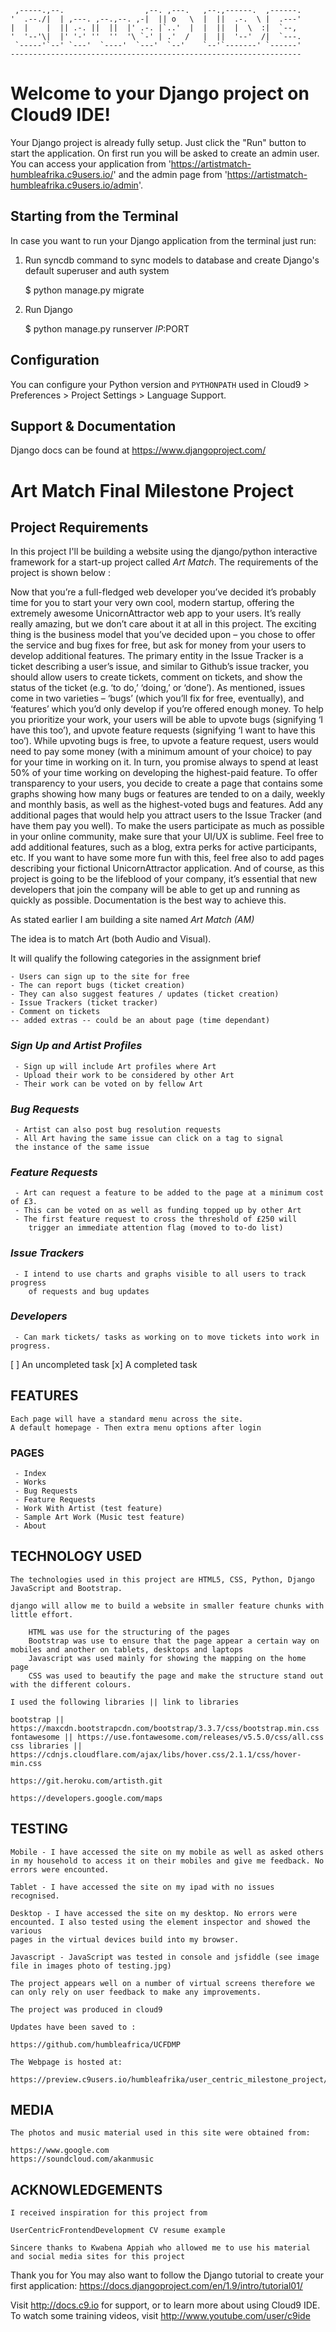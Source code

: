
     ,-----.,--.                  ,--. ,---.   ,--.,------.  ,------.
    '  .--./|  | ,---. ,--.,--. ,-|  || o   \  |  ||  .-.  \ |  .---'
    |  |    |  || .-. ||  ||  |' .-. |`..'  |  |  ||  |  \  :|  `--, 
    '  '--'\|  |' '-' ''  ''  '\ `-' | .'  /   |  ||  '--'  /|  `---.
     `-----'`--' `---'  `----'  `---'  `--'    `--'`-------' `------'
    ----------------------------------------------------------------- 


# Welcome to your Django project on Cloud9 IDE!

Your Django project is already fully setup. Just click the "Run" button to start
the application. On first run you will be asked to create an admin user. You can
access your application from 'https://artistmatch-humbleafrika.c9users.io/' and the admin page from 
'https://artistmatch-humbleafrika.c9users.io/admin'.

## Starting from the Terminal

In case you want to run your Django application from the terminal just run:

1) Run syncdb command to sync models to database and create Django's default superuser and auth system

    $ python manage.py migrate

2) Run Django

    $ python manage.py runserver $IP:$PORT
    
## Configuration

You can configure your Python version and `PYTHONPATH` used in
Cloud9 > Preferences > Project Settings > Language Support.

## Support & Documentation

Django docs can be found at https://www.djangoproject.com/

# Art Match Final Milestone Project #

## Project Requirements ##
    
In this project I'll be building a website using the django/python interactive framework for a start-up project called *Art Match*. The requirements of the project is shown below :

Now that you’re a full-fledged web developer you’ve decided it’s probably time for you to start your very own cool, modern startup, offering the extremely awesome UnicornAttractor web app to your users. It’s really really amazing, but we don’t care about it at all in this project. The exciting thing is the business model that you’ve decided upon – you chose to offer the service and bug fixes for free, but ask for money from your users to develop additional features.
The primary entity in the Issue Tracker is a ticket describing a user’s issue, and similar to Github’s issue tracker, you should allow users to create tickets, comment on tickets, and show the status of the ticket (e.g. ‘to do,’ ‘doing,’ or ‘done’). As mentioned, issues come in two varieties – ‘bugs’ (which you’ll fix for free, eventually), and ‘features’ which you’d only develop if you’re offered enough money. To help you prioritize your work, your users will be able to upvote bugs (signifying ‘I have this too’), and upvote feature requests (signifying ‘I want to have this too’). While upvoting bugs is free, to upvote a feature request, users would need to pay some money (with a minimum amount of your choice) to pay for your time in working on it. In turn, you promise always to spend at least 50% of your time working on developing the highest-paid feature.
To offer transparency to your users, you decide to create a page that contains some graphs showing how many bugs or features are tended to on a daily, weekly and monthly basis, as well as the highest-voted bugs and features.
Add any additional pages that would help you attract users to the Issue Tracker (and have them pay you well). To make the users participate as much as possible in your online community, make sure that your UI/UX is sublime. Feel free to add additional features, such as a blog, extra perks for active participants, etc.
If you want to have some more fun with this, feel free also to add pages describing your fictional UnicornAttractor application.
And of course, as this project is going to be the lifeblood of your company, it’s essential that new developers that join the company will be able to get up and running as quickly as possible. Documentation is the best way to achieve this.

    
As stated earlier I am building a site named *Art Match (AM)*
    
The idea is to match Art (both Audio and Visual).

It will qualify the following categories in the assignment brief 
    
    - Users can sign up to the site for free
    - The can report bugs (ticket creation)
    - They can also suggest features / updates (ticket creation)
    - Issue Trackers (ticket tracker)
    - Comment on tickets
    -- added extras -- could be an about page (time dependant)
        
### *Sign Up and Artist Profiles* ###
     - Sign up will include Art profiles where Art
     - Upload their work to be considered by other Art
     - Their work can be voted on by fellow Art
         
### *Bug Requests* ###
     - Artist can also post bug resolution requests
     - All Art having the same issue can click on a tag to signal 
     the instance of the same issue
            
### *Feature Requests* ###
     - Art can request a feature to be added to the page at a minimum cost of £3.
     - This can be voted on as well as funding topped up by other Art
     - The first feature request to cross the threshold of £250 will 
        trigger an immediate attention flag (moved to to-do list)
         
### *Issue Trackers* ###
     - I intend to use charts and graphs visible to all users to track progress 
        of requests and bug updates
         
### *Developers* ###
     - Can mark tickets/ tasks as working on to move tickets into work in progress.

[ ] An uncompleted task
[x] A completed task
          
## FEATURES ##
    
    Each page will have a standard menu across the site. 
    A default homepage - Then extra menu options after login
    
### PAGES ###
     - Index
     - Works
     - Bug Requests
     - Feature Requests
     - Work With Artist (test feature)
     - Sample Art Work (Music test feature)
     - About
    
## TECHNOLOGY USED ##
    
    The technologies used in this project are HTML5, CSS, Python, Django JavaScript and Bootstrap.
        
    django will allow me to build a website in smaller feature chunks with little effort. 
        
        HTML was use for the structuring of the pages
        Bootstrap was use to ensure that the page appear a certain way on mobiles and another on tablets, desktops and laptops
        Javascript was used mainly for showing the mapping on the home page
        CSS was used to beautify the page and make the structure stand out with the different colours.
    
    I used the following libraries || link to libraries
    
    bootstrap || https://maxcdn.bootstrapcdn.com/bootstrap/3.3.7/css/bootstrap.min.css 
    fontawesome || https://use.fontawesome.com/releases/v5.5.0/css/all.css
    css libraries || https://cdnjs.cloudflare.com/ajax/libs/hover.css/2.1.1/css/hover-min.css
    
    https://git.heroku.com/artisth.git
    
    https://developers.google.com/maps

    
## TESTING ##
    
    Mobile - I have accessed the site on my mobile as well as asked others in my household to access it on their mobiles and give me feedback. No errors were encounted.
    
    Tablet - I have accessed the site on my ipad with no issues recognised.
    
    Desktop - I have accessed the site on my desktop. No errors were encounted. I also tested using the element inspector and showed the various
    pages in the virtual devices build into my browser.
    
    Javascript - JavaScript was tested in console and jsfiddle (see image file in images photo of testing.jpg)
    
    The project appears well on a number of virtual screens therefore we can only rely on user feedback to make any improvements.
    
    The project was produced in cloud9 
    
    Updates have been saved to :
    
    https://github.com/humbleafrica/UCFDMP
    
    The Webpage is hosted at:
    
    https://preview.c9users.io/humbleafrika/user_centric_milestone_project/index.html
    
    
    
## MEDIA ##
    

    The photos and music material used in this site were obtained from:
    
    https://www.google.com
    https://soundcloud.com/akanmusic
    
    
    
## ACKNOWLEDGEMENTS ##

    I received inspiration for this project from 
    
    UserCentricFrontendDevelopment CV resume example
    
    Sincere thanks to Kwabena Appiah who allowed me to use his material and social media sites for this project
    
    
Thank you for 
You may also want to follow the Django tutorial to create your first application:
https://docs.djangoproject.com/en/1.9/intro/tutorial01/

Visit http://docs.c9.io for support, or to learn more about using Cloud9 IDE.
To watch some training videos, visit http://www.youtube.com/user/c9ide
